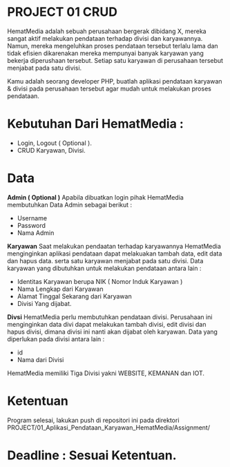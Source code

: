 # PROJECT 01 CRUD
HematMedia adalah sebuah perusahaan bergerak dibidang X, mereka sangat aktif melakukan pendataan terhadap divisi dan karyawannya. Namun, mereka mengeluhkan proses pendataan tersebut terlalu lama dan tidak efisien dikarenakan mereka mempunyai banyak karyawan yang bekerja diperushaan tersebut. Setiap satu karyawan di perusahaan tersebut menjabat pada satu divisi.

Kamu adalah seorang developer PHP, buatlah aplikasi pendataan karyawan & divisi pada perusahaan tersebut agar mudah untuk melakukan proses pendataan.

# Kebutuhan Dari HematMedia :
- Login, Logout ( Optional ).
- CRUD Karyawan, Divisi.

# Data
<b>Admin ( Optional )</b>
Apabila dibuatkan login pihak HematMedia membutuhkan Data Admin sebagai berikut :
- Username
- Password
- Nama Admin

<b>Karyawan</b>
Saat melakukan pendaatan terhadap karyawannya HematMedia menginginkan aplikasi pendataan dapat melakuakan tambah data, edit data dan hapus data. serta satu karyawan menjabat pada satu divisi. Data karyawan yang dibutuhkan untuk melakukan pendataan antara lain :
* Identitas Karyawan berupa NIK ( Nomor Induk Karyawan )
* Nama Lengkap dari Karyawan
* Alamat Tinggal Sekarang dari Karyawan
* Divisi Yang dijabat.

<b>Divsi</b>
HematMedia perlu membutuhkan pendataan divisi. Perusahaan ini menginginkan data divi dapat melakukan tambah divisi, edit divisi dan hapus divisi, dimana divisi ini nanti akan dijabat oleh karyawan. Data yang diperlukan pada divisi antara lain :
* id
* Nama dari Divisi

HematMedia memiliki Tiga Divisi yakni WEBSITE, KEMANAN dan IOT.

# Ketentuan
Program selesai, lakukan push di repositori ini pada direktori PROJECT/01_Aplikasi_Pendataan_Karyawan_HematMedia/Assignment/

# Deadline : Sesuai Ketentuan.
